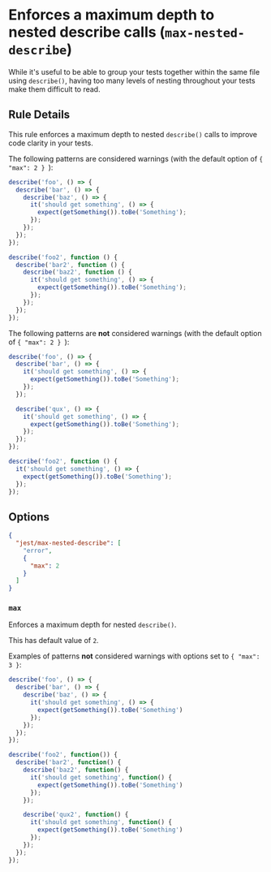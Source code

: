 # Enforces a maximum depth to nested describe calls (`max-nested-describe`)

While it's useful to be able to group your tests together within the same file
using `describe()`, having too many levels of nesting throughout your tests make
them difficult to read.

## Rule Details

This rule enforces a maximum depth to nested `describe()` calls to improve code
clarity in your tests.

The following patterns are considered warnings (with the default option of
`{ "max": 2 } `):

```js
describe('foo', () => {
  describe('bar', () => {
    describe('baz', () => {
      it('should get something', () => {
        expect(getSomething()).toBe('Something');
      });
    });
  });
});

describe('foo2', function () {
  describe('bar2', function () {
    describe('baz2', function () {
      it('should get something', () => {
        expect(getSomething()).toBe('Something');
      });
    });
  });
});
```

The following patterns are **not** considered warnings (with the default option
of `{ "max": 2 } `):

```js
describe('foo', () => {
  describe('bar', () => {
    it('should get something', () => {
      expect(getSomething()).toBe('Something');
    });
  });

  describe('qux', () => {
    it('should get something', () => {
      expect(getSomething()).toBe('Something');
    });
  });
});

describe('foo2', function () {
  it('should get something', () => {
    expect(getSomething()).toBe('Something');
  });
});
```

## Options

```json
{
  "jest/max-nested-describe": [
    "error",
    {
      "max": 2
    }
  ]
}
```

### `max`

Enforces a maximum depth for nested `describe()`.

This has default value of `2`.

Examples of patterns **not** considered warnings with options set to
`{ "max": 3 }`:

```js
describe('foo', () => {
  describe('bar', () => {
    describe('baz', () => {
      it('should get something', () => {
        expect(getSomething()).toBe('Something')
      });
    });
  });
});

describe('foo2', function()) {
  describe('bar2', function() {
    describe('baz2', function() {
      it('should get something', function() {
        expect(getSomething()).toBe('Something')
      });
    });

    describe('qux2', function() {
      it('should get something', function() {
        expect(getSomething()).toBe('Something')
      });
    });
  });
});

```
